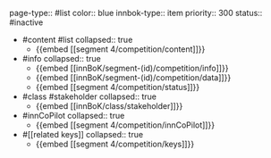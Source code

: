 page-type:: #list
color:: blue
innbok-type:: item
priority:: 300
status:: #inactive

- #content #list
  collapsed:: true
	- {{embed [[segment 4/competition/content]]}}
- #info
  collapsed:: true
	- {{embed [[innBoK/segment-(id)/competition/info]]}}
	- {{embed [[innBoK/segment-(id)/competition/data]]}}
	- {{embed [[segment 4/competition/status]]}}
- #class #stakeholder
  collapsed:: true
	- {{embed [[innBoK/class/stakeholder]]}}
- #innCoPilot
  collapsed:: true
	- {{embed [[segment 4/competition/innCoPilot]]}}
- #[[related keys]]
  collapsed:: true
	- {{embed [[segment 4/competition/keys]]}}


